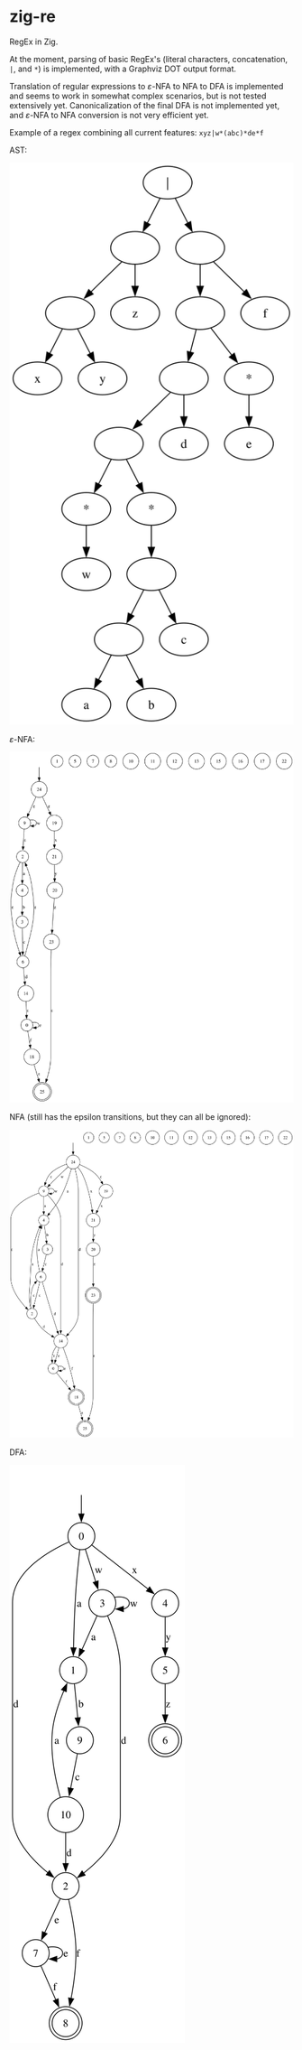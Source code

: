 # zig-re
RegEx in Zig.

At the moment, parsing of basic RegEx's (literal characters, concatenation, `|`, and `*`) is implemented, with a Graphviz DOT output format.

Translation of regular expressions to $\varepsilon$-NFA to NFA to DFA is implemented and seems to work in somewhat complex scenarios, but is not tested extensively yet. Canonicalization of the final DFA is not implemented yet, and $\varepsilon$-NFA to NFA conversion is not very efficient yet.

Example of a regex combining all current features: `xyz|w*(abc)*de*f`

AST:

![](assets/exampleAST.svg)

$\varepsilon$-NFA:

![](assets/exampleEpsNFA.svg)

NFA (still has the epsilon transitions, but they can all be ignored):

![](assets/exampleNFA.svg)

DFA:

![](assets/exampleDFA.svg)
